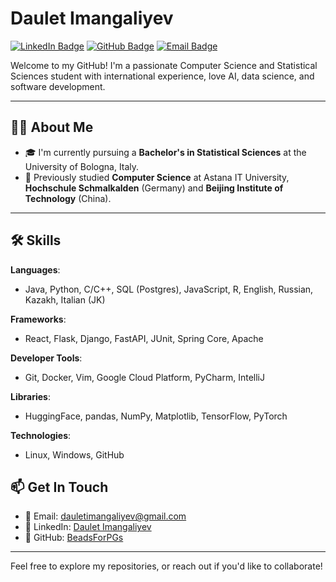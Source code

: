 # Daulet Imangaliyev

[![LinkedIn Badge](https://img.shields.io/badge/-Daulet_Imangaliyev-blue?style=flat-square&logo=Linkedin&logoColor=white&link=https://www.linkedin.com/in/daulet-imangaliyev/)](https://www.linkedin.com/in/daulet-imangaliyev/) 
[![GitHub Badge](https://img.shields.io/badge/-BeadsForPGs-black?style=flat-square&logo=github&logoColor=white&link=https://github.com/BeadsForPGs)](https://github.com/BeadsForPGs) 
[![Email Badge](https://img.shields.io/badge/-dauletimangaliyev@gmail.com-c14438?style=flat-square&logo=Gmail&logoColor=white&link=mailto:dauletimangaliyev@gmail.com)](mailto:dauletimangaliyev@gmail.com)

Welcome to my GitHub! I'm a passionate Computer Science and Statistical Sciences student with international experience, love AI, data science, and software development.

---

## 👨‍💻 About Me

- 🎓 I'm currently pursuing a **Bachelor's in Statistical Sciences** at the University of Bologna, Italy.
- 🏫 Previously studied **Computer Science** at Astana IT University, **Hochschule Schmalkalden** (Germany) and **Beijing Institute of Technology** (China).

---

## 🛠️ Skills

**Languages**: 
- Java, Python, C/C++, SQL (Postgres), JavaScript, R, English, Russian, Kazakh, Italian (JK)

**Frameworks**: 
- React, Flask, Django, FastAPI, JUnit, Spring Core, Apache

**Developer Tools**: 
- Git, Docker, Vim, Google Cloud Platform, PyCharm, IntelliJ

**Libraries**: 
- HuggingFace, pandas, NumPy, Matplotlib, TensorFlow, PyTorch

**Technologies**: 
- Linux, Windows, GitHub


## 📫 Get In Touch

- 📧 Email: [dauletimangaliyev@gmail.com](mailto:dauletimangaliyev@gmail.com)
- 💼 LinkedIn: [Daulet Imangaliyev](https://www.linkedin.com/in/daulet-imangaliyev/)
- 🐙 GitHub: [BeadsForPGs](https://github.com/BeadsForPGs)

---

Feel free to explore my repositories, or reach out if you'd like to collaborate!
